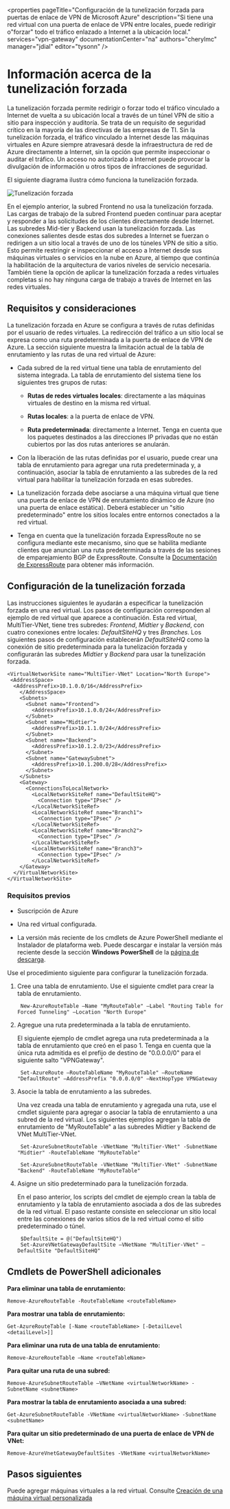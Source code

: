 <properties pageTitle="Configuración de la tunelización forzada para puertas de enlace de VPN de Microsoft Azure" description="Si tiene una red virtual con una puerta de enlace de VPN entre locales, puede redirigir o"forzar" todo el tráfico enlazado a Internet a la ubicación local." services="vpn-gateway" documentationCenter="na" authors="cherylmc" manager="jdial" editor="tysonn" />
<tags
   ms.service="vpn-gateway"
   ms.devlang="na"
   ms.topic="article"
   ms.tgt_pltfrm="na"
   ms.workload="infrastructure-services"
   ms.date="07/13/2015"
   ms.author="cherylmc" />

# Información acerca de la tunelización forzada

La tunelización forzada permite redirigir o forzar todo el tráfico vinculado a Internet de vuelta a su ubicación local a través de un túnel VPN de sitio a sitio para inspección y auditoría. Se trata de un requisito de seguridad crítico en la mayoría de las directivas de las empresas de TI. Sin la tunelización forzada, el tráfico vinculado a Internet desde las máquinas virtuales en Azure siempre atravesará desde la infraestructura de red de Azure directamente a Internet, sin la opción que permite inspeccionar o auditar el tráfico. Un acceso no autorizado a Internet puede provocar la divulgación de información u otros tipos de infracciones de seguridad.

El siguiente diagrama ilustra cómo funciona la tunelización forzada.

![Tunelización forzada](./media/vpn-gateway-about-forced-tunneling/forced-tunnel.png)

En el ejemplo anterior, la subred Frontend no usa la tunelización forzada. Las cargas de trabajo de la subred Frontend pueden continuar para aceptar y responder a las solicitudes de los clientes directamente desde Internet. Las subredes Mid-tier y Backend usan la tunelización forzada. Las conexiones salientes desde estas dos subredes a Internet se fuerzan o redirigen a un sitio local a través de uno de los túneles VPN de sitio a sitio. Esto permite restringir e inspeccionar el acceso a Internet desde sus máquinas virtuales o servicios en la nube en Azure, al tiempo que continúa la habilitación de la arquitectura de varios niveles de servicio necesaria. También tiene la opción de aplicar la tunelización forzada a redes virtuales completas si no hay ninguna carga de trabajo a través de Internet en las redes virtuales.

## Requisitos y consideraciones

La tunelización forzada en Azure se configura a través de rutas definidas por el usuario de redes virtuales. La redirección del tráfico a un sitio local se expresa como una ruta predeterminada a la puerta de enlace de VPN de Azure. La sección siguiente muestra la limitación actual de la tabla de enrutamiento y las rutas de una red virtual de Azure:



-  Cada subred de la red virtual tiene una tabla de enrutamiento del sistema integrada. La tabla de enrutamiento del sistema tiene los siguientes tres grupos de rutas:

	- **Rutas de redes virtuales locales**: directamente a las máquinas virtuales de destino en la misma red virtual.
	
	- **Rutas locales**: a la puerta de enlace de VPN.
	
	- **Ruta predeterminada**: directamente a Internet. Tenga en cuenta que los paquetes destinados a las direcciones IP privadas que no están cubiertos por las dos rutas anteriores se anularán.



-  Con la liberación de las rutas definidas por el usuario, puede crear una tabla de enrutamiento para agregar una ruta predeterminada y, a continuación, asociar la tabla de enrutamiento a las subredes de la red virtual para habilitar la tunelización forzada en esas subredes.

- La tunelización forzada debe asociarse a una máquina virtual que tiene una puerta de enlace de VPN de enrutamiento dinámico de Azure (no una puerta de enlace estática). Deberá establecer un "sitio predeterminado" entre los sitios locales entre entornos conectados a la red virtual.

- Tenga en cuenta que la tunelización forzada ExpressRoute no se configura mediante este mecanismo, sino que se habilita mediante clientes que anuncian una ruta predeterminada a través de las sesiones de emparejamiento BGP de ExpressRoute. Consulte la [Documentación de ExpressRoute](https://azure.microsoft.com/documentation/services/expressroute/) para obtener más información.

## Configuración de la tunelización forzada

Las instrucciones siguientes le ayudarán a especificar la tunelización forzada en una red virtual. Los pasos de configuración corresponden al ejemplo de red virtual que aparece a continuación. Esta red virtual, MultiTier-VNet, tiene tres subredes: *Frontend*, *Midtier* y *Backend*, con cuatro conexiones entre locales: *DefaultSiteHQ* y tres *Branches*. Los siguientes pasos de configuración establecerán *DefaultSiteHQ* como la conexión de sitio predeterminada para la tunelización forzada y configurarán las subredes *Midtier* y *Backend* para usar la tunelización forzada.

	<VirtualNetworkSite name="MultiTier-VNet" Location="North Europe">
     <AddressSpace>
      <AddressPrefix>10.1.0.0/16</AddressPrefix>
        </AddressSpace>
        <Subnets>
          <Subnet name="Frontend">
            <AddressPrefix>10.1.0.0/24</AddressPrefix>
          </Subnet>
          <Subnet name="Midtier">
            <AddressPrefix>10.1.1.0/24</AddressPrefix>
          </Subnet>
          <Subnet name="Backend">
            <AddressPrefix>10.1.2.0/23</AddressPrefix>
          </Subnet>
          <Subnet name="GatewaySubnet">
            <AddressPrefix>10.1.200.0/28</AddressPrefix>
          </Subnet>
        </Subnets>
        <Gateway>
          <ConnectionsToLocalNetwork>
            <LocalNetworkSiteRef name="DefaultSiteHQ">
              <Connection type="IPsec" />
            </LocalNetworkSiteRef>
            <LocalNetworkSiteRef name="Branch1">
              <Connection type="IPsec" />
            </LocalNetworkSiteRef>
            <LocalNetworkSiteRef name="Branch2">
              <Connection type="IPsec" />
            </LocalNetworkSiteRef>
            <LocalNetworkSiteRef name="Branch3">
              <Connection type="IPsec" />
            </LocalNetworkSiteRef>
        </Gateway>
      </VirtualNetworkSite>
	</VirtualNetworkSite>

### Requisitos previos

- Suscripción de Azure

- Una red virtual configurada.

- La versión más reciente de los cmdlets de Azure PowerShell mediante el Instalador de plataforma web. Puede descargar e instalar la versión más reciente desde la sección **Windows PowerShell** de la [página de descarga](http://azure.microsoft.com/downloads/).

Use el procedimiento siguiente para configurar la tunelización forzada.

1. Cree una tabla de enrutamiento. Use el siguiente cmdlet para crear la tabla de enrutamiento.

		New-AzureRouteTable –Name "MyRouteTable" –Label "Routing Table for Forced Tunneling" –Location "North Europe"

1. Agregue una ruta predeterminada a la tabla de enrutamiento.

	El siguiente ejemplo de cmdlet agrega una ruta predeterminada a la tabla de enrutamiento que creó en el paso 1. Tenga en cuenta que la única ruta admitida es el prefijo de destino de "0.0.0.0/0" para el siguiente salto "VPNGateway".
 
		Set-AzureRoute –RouteTableName "MyRouteTable" –RouteName "DefaultRoute" –AddressPrefix "0.0.0.0/0" –NextHopType VPNGateway

1. Asocie la tabla de enrutamiento a las subredes.

	Una vez creada una tabla de enrutamiento y agregada una ruta, use el cmdlet siguiente para agregar o asociar la tabla de enrutamiento a una subred de la red virtual. Los siguientes ejemplos agregan la tabla de enrutamiento de "MyRouteTable" a las subredes Midtier y Backend de VNet MultiTier-VNet.

		Set-AzureSubnetRouteTable -VNetName "MultiTier-VNet" -SubnetName "Midtier" -RouteTableName "MyRouteTable"

		Set-AzureSubnetRouteTable -VNetName "MultiTier-VNet" -SubnetName "Backend" -RouteTableName "MyRouteTable"

1. Asigne un sitio predeterminado para la tunelización forzada.

	En el paso anterior, los scripts del cmdlet de ejemplo crean la tabla de enrutamiento y la tabla de enrutamiento asociada a dos de las subredes de la red virtual. El paso restante consiste en seleccionar un sitio local entre las conexiones de varios sitios de la red virtual como el sitio predeterminado o túnel.

		$DefaultSite = @("DefaultSiteHQ")
		Set-AzureVNetGatewayDefaultSite –VNetName "MultiTier-VNet" –DefaultSite "DefaultSiteHQ"

## Cmdlets de PowerShell adicionales

**Para eliminar una tabla de enrutamiento:**

	Remove-AzureRouteTable -RouteTableName <routeTableName>

**Para mostrar una tabla de enrutamiento:**

	Get-AzureRouteTable [-Name <routeTableName> [-DetailLevel <detailLevel>]]

**Para eliminar una ruta de una tabla de enrutamiento:**

	Remove-AzureRouteTable –Name <routeTableName>

**Para quitar una ruta de una subred:**

	Remove-AzureSubnetRouteTable –VNetName <virtualNetworkName> -SubnetName <subnetName>

**Para mostrar la tabla de enrutamiento asociada a una subred:**
	
	Get-AzureSubnetRouteTable -VNetName <virtualNetworkName> -SubnetName <subnetName>

**Para quitar un sitio predeterminado de una puerta de enlace de VPN de VNet:**

	Remove-AzureVnetGatewayDefaultSites -VNetName <virtualNetworkName>

## Pasos siguientes

Puede agregar máquinas virtuales a la red virtual. Consulte [Creación de una máquina virtual personalizada](../virtual-machines/virtual-machines-create-custom.md)

<!---HONumber=August15_HO6-->